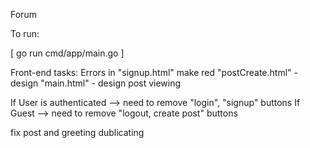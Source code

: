 Forum

To run:

[ go run cmd/app/main.go ]


Front-end tasks:
Errors in "signup.html" make red
"postCreate.html" - design 
"main.html" - design post viewing 

If User is authenticated --> need to remove "login", "signup" buttons
If Guest --> need to remove "logout, create post" buttons

fix post and greeting dublicating


